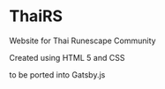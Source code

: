 # ThaiRS
Website for Thai Runescape Community

Created using HTML 5 and CSS

to be ported into Gatsby.js